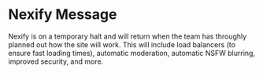 # Nexify Message
Nexify is on a temporary halt and will return when the team has throughly planned out how the site will work. This will include load balancers (to ensure fast loading times), automatic moderation, automatic NSFW blurring, improved security, and more.
